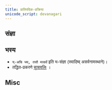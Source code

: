 ```yaml
---
title: प्रातिपदिक-प्रक्रिया
unicode_script: devanagari
---
```


## संज्ञा
<div class="spreadsheet" src="saMjJNA.toml" fullHeightWithRowsPerScreen=8></div>

## भस्य
- `य्-अचि भम्, तसौ मत्वर्थे` इति भ-संज्ञा (स्वादिष्व् असर्वनामस्थाने)।
- तद्धित-प्रकरणे [सूत्रावलिः](/sanskrit/vyAkaraNam/pANinIyam/taddhitam/prakriyA/) । 

## Misc
<div class="spreadsheet" src="misc.toml" fullHeightWithRowsPerScreen=8></div>
